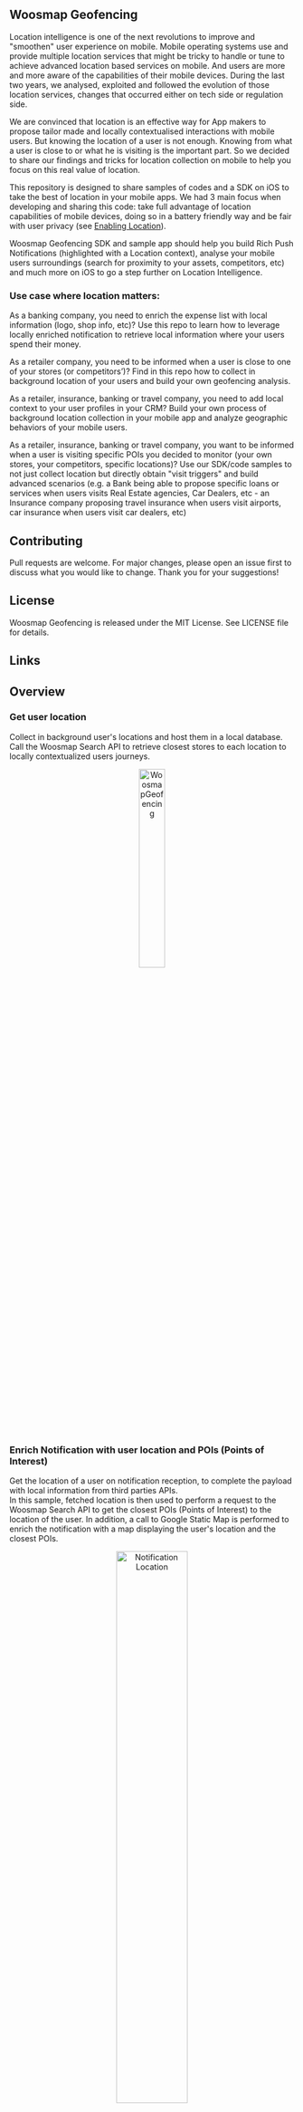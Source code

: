 
## Woosmap Geofencing

Location intelligence is one of the next revolutions to improve and "smoothen" user experience on mobile. 
Mobile operating systems use and provide multiple location services that might be tricky to handle or tune to achieve advanced location based services on mobile. And users are more and more aware of the capabilities of their mobile devices.
During the last two years, we analysed, exploited and followed the evolution of those location services, changes that occurred either on tech side or regulation side.

We are convinced that location is an effective way for App makers to propose tailor made and locally contextualised interactions with mobile users.
But knowing the location of a user is not enough. Knowing from what a user is close to or what he is visiting is the important part. So we decided to share our findings and tricks for location collection on mobile to help you focus on this real value of location. 

This repository is designed to share samples of codes and a SDK on iOS to take the best of location in your mobile apps. 
We had 3 main focus when developing and sharing this code: take full advantage of location capabilities of mobile devices, doing so in a battery friendly way and be fair with user privacy (see [Enabling Location](./doc/EnablingLocation.md)).

Woosmap Geofencing SDK and sample app should help you build Rich Push Notifications (highlighted with a Location context), analyse your mobile users surroundings (search for proximity to your assets, competitors, etc) and much more on iOS to go a step further on Location Intelligence.

### Use case where location matters:

As a banking company, you need to enrich the expense list with local information (logo, shop info, etc)? Use this repo to learn how to leverage locally enriched notification to retrieve local information where your users spend their money.

As a retailer company, you need to be informed when a user is close to one of your stores (or competitors’)? Find in this repo how to collect in background location of your users and build your own geofencing analysis.

As a retailer, insurance, banking or travel company, you need to add local context to your user profiles in your CRM? Build your own process of background location collection in your mobile app and analyze geographic behaviors of your mobile users.

As a retailer, insurance, banking or travel company, you want to be informed when a user is visiting specific POIs you decided to monitor (your own stores, your competitors, specific locations)? Use our SDK/code samples to not just collect location but directly obtain "visit triggers" and build advanced scenarios (e.g. a Bank being able to propose specific loans or services when users visits Real Estate agencies, Car Dealers, etc - an Insurance company proposing travel insurance when users visit airports, car insurance when users visit car dealers, etc)

## Contributing

Pull requests are welcome. For major changes, please open an issue first to discuss what you would like to change.
Thank you for your suggestions!

## License
Woosmap Geofencing is released under the MIT License. See LICENSE file for details.

## Links


##  Overview

### Get user location 

Collect in background user's locations and host them in a local database. Call the Woosmap Search API to retrieve closest stores to each location to locally contextualized users journeys.

<p align="center">
  <img alt="WoosmapGeofencing" src="/assets/WoosmapGeofencing1.png" width="30%">
</p>

### Enrich Notification with user location and POIs (Points of Interest)

Get the location of a user on notification reception, to complete the payload with local information from third parties APIs.  
In this sample, fetched location is then used to perform a request to the Woosmap Search API to get the closest POIs (Points of Interest) to the location of the user. In addition, a call to Google Static Map is performed to enrich the notification with a map displaying the user's location and the closest POIs.

<p align="center">
  <img alt="Notification Location" src="/assets/2Markers.png" width="50%">
</p>

### Detect Visits (spending time at one place) of your users 
Get the location and the time spent when a user is visiting places. Once again use the Woosmap Search API if needed to detect if your users visit your stores, your competitors or POI you may want to monitor. 

<p align="center">
  <img alt="Visit" src="/assets/visit.png" width="50%">
</p>

##  Pre-requisites

- iOS 11 and above
- Xcode 11 and above
- APNS Credentials

## Installation
* Download the latest code version or add the repository as a git submodule to your git-tracked project.
* Open your Xcode project, then drag and drop source directory onto your project. Make sure to select Copy items when asked if you extracted the code archive outside of your project.
* Compile and install the mobile app onto your mobile device.

## Get Keys

* If you don't use the Woosmap API with key, you can only get the location of the user.
* If you want to retrieve the closest store the user's location, load your assets in a Woosmap Project and get a Woosmap Key API [see Woosmap developer documentation](https://developers.woosmap.com/get-started).
<p align="center">
  <img alt="WoosmapGeofencing with POI from Search API" src="/assets/WoosmapGeofencing2.png" width="30%">
</p>
<p align="center">
  <img alt="Search API" src="/assets/UserLocationPOI.png" width="50%">
</p>

* If you want to display a map in the notification, get Google Maps API Key for requesting a static map [see Google documentation](https://developers.google.com/maps/documentation/maps-static/get-api-key).
<p align="center">
  <img alt="Google map Static" src="/assets/1Marker.png" width="50%">
</p>

* If you don't use any third party API and don’t define API keys, the notification will only display the location (lat/long) of the user.
<p align="center">
  <img alt="Google map Static" src="/assets/userLocation.png" width="50%">
</p>


## Usage 
Be sure your Private Key for the Woosmap Search API is set every time your app is launched (in Foreground AND Background). This should be done as early as possible in your didFinishLaunchingWithOptions App Delegate. Depending on your integration, you should call startMonitoringInBackground too. This method must also be called everytime your app is launched.
Set the `locationServiceDelegate`, `searchAPIDataDelegate` and  `visitDelegate` to retrieve data of location, POI when the data is ready and visit data if the the visit is enabled. 
```swift
func application(_ application: UIApplication, didFinishLaunchingWithOptions launchOptions: [UIApplication.LaunchOptionsKey: Any]?) -> Bool {
        // Set private key Search API
        WoosmapGeofencing.shared.setWoosmapAPIKey(key: "YOUR_WOOSMAP_KEY")
        
        // Set your filter on position location and search
        WoosmapGeofencing.shared.setCurrentPositionFilter(distance: 10.0, time: 10)
        WoosmapGeofencing.shared.setSearchAPIFilter(distance: 10.0, time: 10)
        
        // Initialize the framework
        WoosmapGeofencing.shared.initServices()
        
        // Set delegate of protocol Location and POI
        WoosmapGeofencing.shared.getLocationService().locationServiceDelegate = DataLocation()
        WoosmapGeofencing.shared.getLocationService().searchAPIDataDelegate = DataPOI()
        
        // Enable Visit and set delegate of protocol Visit
        WoosmapGeofencing.shared.setVisitEnable(enable: true)
        WoosmapGeofencing.shared.getLocationService().visitDelegate = DataVisit()
 
         // Check if the authorization Status of location Manager
         if (CLLocationManager.authorizationStatus() != .notDetermined) {
             WoosmapGeofencing.shared.startMonitoringInBackground()
         }
    return true
}
```

In order to avoid loosing data, you also need to call `startMonitoringInBackground` in the proper AppDelegate method : 
```swift
func applicationDidEnterBackground(_ application: UIApplication) {
    if (CLLocationManager.authorizationStatus() != .notDetermined) {
        WoosmapGeofencing.shared.startMonitoringInBackground()
    }
}
```

To keep the SDK up to date with user's data, you need to call `didBecomeActive` in the proper AppDelegate method too.
```swift
func applicationDidBecomeActive(_ application: UIApplication) {
    WoosmapGeofencing.shared.didBecomeActive()
    // Restart any tasks that were paused (or not yet started) while the application was inactive. If the application was previously in the background, optionally refresh the user interface.
}
```

In your class delegate, retrieve location data and POI date:
```swift
func tracingLocation(locations: [CLLocation], locationId: UUID) {
        let location = locations.last!
  
        let locationToSave = LocationModel(locationId: locationId, latitude: location.coordinate.latitude, longitude: location.coordinate.longitude, dateCaptured: Date(), descriptionToSave: "description")
        print("location to save = " + locationToSave.dateCaptured.stringFromDate())
        createLocation(location: locationToSave)
        self.lastLocation = location
    }
    
    func tracingLocationDidFailWithError(error: Error) {
        NSLog("\(error)")
    }

func searchAPIResponseData(searchAPIData: SearchAPIData, locationId: UUID) {
    for feature in (searchAPIData.features)! {        
    	let city = feature.properties!.address!.city!
        let zipCode = feature.properties!.address!.zipcode!
        let distance = feature.properties!.distance!
        let latitude = (feature.geometry?.coordinates![1])!
        let longitude = (feature.geometry?.coordinates![0])!
        let dateCaptured = Date()
        let POIToSave = POIModel(locationId: locationId,city: city,zipCode: zipCode,distance: distance,latitude: latitude, longitude: longitude,dateCaptured: dateCaptured)
        createPOI(POImodel: POIToSave)
    }
}
func serachAPIError(error: String) {
       // Catch Error
       NSLog("\(error)")
}
```

For the visits, in the app delegate, you can retrieve the visit like this: 
```swift
func processVisit(visit: CLVisit) {
    let calendar = Calendar.current
    let departureDate = calendar.component(.year, from: visit.departureDate) != 4001 ? visit.departureDate : nil
    let arrivalDate = calendar.component(.year, from: visit.arrivalDate) != 4001 ? visit.arrivalDate : nil
    let visitToSave = VisitModel(arrivalDate: arrivalDate, departureDate: departureDate, latitude: visit.coordinate.latitude, longitude: visit.coordinate.longitude, dateCaptured:Date() , accuracy: visit.horizontalAccuracy)
    
    createVisit(visit: visitToSave)
}
```

## Simulate Notification

* Get the notification token in the log debug or on the main screen of the demo app.
* Install the app PushNotification from the github : https://github.com/noodlewerk/NWPusher. This desktop app will help you simulate notification sending if you do not have any other Notification Solutions.
* Enter your push certificate : https://github.com/noodlewerk/NWPusher#certificate
* Enter a message in json format like this "{"location":"1","timestamp":"1589288354"}". The object "location" allows to have a location (lat/long) displayed in the notification. The "timestamp" object validates the delay between the server time and the mobile time to check if the retrieved location is not outdated (if difference between server and mobile time is greater than 300 sec, notification will not be displayed).
* If you want to send notification directly from an iOS app, you can use this project : https://github.com/noodlewerk/NWPusher#push-from-ios. Follow instructions to change the p12 file and enter the token of the notification app.


## GPX files
To test geolocation in an iOS app, you can mock a route to simulate locations.  
To create a gpx files, the following tool converts a Google Maps link (also works with Google Maps Directions) to a .gpx file: https://mapstogpx.com/mobiledev.php
To emulate, follow instructions here :  http://www.madebyuppercut.com/testing-geolocation-ios-app/


## Additional Documentation

* [Enabling Location](./doc/EnablingLocation.md): To use location, first thing is enabling associated services on the user device. Find out here how to do it and more importantly what are the different permissions and consequences of choices made by the user
* [Enabling the Push Notification Service](./doc/EnablingPushNotificationService.md): As for location, user has to accept Push Notification, you can find here what to set in your app, associated permissions for the user, APNS registering process and tips to test it all.
* [Notifications Service Extensions](./doc/NotificationsServiceExtensions.md): if you are here, it’s because you want custom notifications. Find out here how to handle those.
* [Setup the location manager](./doc/SetupLocationManager.md): how to configure the Location Manager in the Notification Service Extension. 
* [Check Timestamp of the payload](./doc/CheckTimestampPayload.md): because differences may occur between sending time and reception time, you may need to check it before retrieving a location.
* [Enabling Location in different lifecycle](./doc/EnablingLocationLifecycle.md): how to use location manager in different lifecycle (Foreground, Background) of the app
* [Get Location with optimizations](./doc/GetLocationOptimizations.md): to optimize detection mouvement with battery usage.
* [APIs request](./doc/APIsRequest.md): find out here how to use Woosmap Search API to “geo contextualize” the location of your users. 
* [Notification APIs request](./doc/APIsRequestInNotification.md): in use of a notification, Location of the mobile is one thing but knowing from what the mobile is close to is another thing. Find out here how to use Woosmap Search API to “geo contextualize” the location of your users.


















